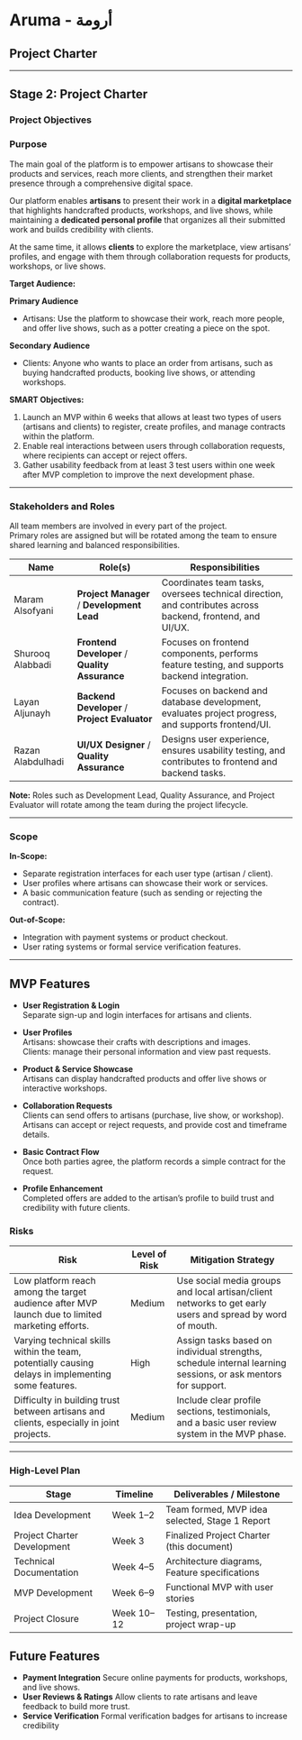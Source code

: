 # Aruma - أرومة
## Project Charter

---

## Stage 2: Project Charter

### Project Objectives

### Purpose

The main goal of the platform is to empower artisans to showcase their products and services, reach more clients, and strengthen their market presence through a comprehensive digital space.  

Our platform enables **artisans** to present their work in a **digital marketplace** that highlights handcrafted products, workshops, and live shows, while maintaining a **dedicated personal profile** that organizes all their submitted work and builds credibility with clients.  

At the same time, it allows **clients** to explore the marketplace, view artisans’ profiles, and engage with them through collaboration requests for products, workshops, or live shows.  


**Target Audience:**

**Primary Audience**  
- Artisans: Use the platform to showcase their work, reach more people, and offer live shows, such as a potter creating a piece on the spot.

**Secondary Audience**  
- Clients: Anyone who wants to place an order from artisans, such as buying handcrafted products, booking live shows, or attending workshops.

**SMART Objectives:**  
1. Launch an MVP within 6 weeks that allows at least two types of users (artisans and clients) to register, create profiles, and manage contracts within the platform.  
2. Enable real interactions between users through collaboration requests, where recipients can accept or reject offers.  
3. Gather usability feedback from at least 3 test users within one week after MVP completion to improve the next development phase.

---

### Stakeholders and Roles

All team members are involved in every part of the project.  
Primary roles are assigned but will be rotated among the team to ensure shared learning and balanced responsibilities.  

| Name              | Role(s)                                    | Responsibilities                                                                 |
|-------------------|--------------------------------------------|---------------------------------------------------------------------------------|
| Maram Alsofyani   | **Project Manager** / **Development Lead** | Coordinates team tasks, oversees technical direction, and contributes across backend, frontend, and UI/UX. |
| Shurooq Alabbadi  | **Frontend Developer** / **Quality Assurance** | Focuses on frontend components, performs feature testing, and supports backend integration. |
| Layan Aljunayh    | **Backend Developer** / **Project Evaluator** | Focuses on backend and database development, evaluates project progress, and supports frontend/UI. |
| Razan Alabdulhadi | **UI/UX Designer** / **Quality Assurance** | Designs user experience, ensures usability testing, and contributes to frontend and backend tasks. |


**Note:** Roles such as Development Lead, Quality Assurance, and Project Evaluator will rotate among the team during the project lifecycle.  

---

### Scope

**In-Scope:**  
- Separate registration interfaces for each user type (artisan / client).  
- User profiles where artisans can showcase their work or services.  
- A basic communication feature (such as sending or rejecting the contract).

**Out-of-Scope:**  
- Integration with payment systems or product checkout.  
- User rating systems or formal service verification features.

---

## MVP Features

- **User Registration & Login**  
  Separate sign-up and login interfaces for artisans and clients.  

- **User Profiles**  
   Artisans: showcase their crafts with descriptions and images.  
   Clients: manage their personal information and view past requests.  

- **Product & Service Showcase**  
  Artisans can display handcrafted products and offer live shows or interactive workshops.  

- **Collaboration Requests**  
  Clients can send offers to artisans (purchase, live show, or workshop).  
  Artisans can accept or reject requests, and provide cost and timeframe details.  

- **Basic Contract Flow**  
  Once both parties agree, the platform records a simple contract for the request.  

- **Profile Enhancement**  
  Completed offers are added to the artisan’s profile to build trust and credibility with future clients.  


### Risks

| Risk                                                                 | Level of Risk | Mitigation Strategy                                                                 |
|----------------------------------------------------------------------|---------------|-----------------------------------------------------------------------------------|
| Low platform reach among the target audience after MVP launch due to limited marketing efforts. | Medium        | Use social media groups and local artisan/client networks to get early users and spread by word of mouth. |
| Varying technical skills within the team, potentially causing delays in implementing some features. | High          | Assign tasks based on individual strengths, schedule internal learning sessions, or ask mentors for support. |
| Difficulty in building trust between artisans and clients, especially in joint projects. | Medium        | Include clear profile sections, testimonials, and a basic user review system in the MVP phase. |

---

### High-Level Plan

| Stage                    | Timeline        | Deliverables / Milestone                                     |
|--------------------------|----------------|-------------------------------------------------------------|
| Idea Development          | Week 1–2       | Team formed, MVP idea selected, Stage 1 Report             |
| Project Charter Development | Week 3        | Finalized Project Charter (this document)                  |
| Technical Documentation    | Week 4–5      | Architecture diagrams, Feature specifications              |
| MVP Development            | Week 6–9      | Functional MVP with user stories                            |
| Project Closure            | Week 10–12    | Testing, presentation, project wrap-up                      |



## Future Features
- **Payment Integration**
  Secure online payments for products, workshops, and live shows.
- **User Reviews & Ratings**
  Allow clients to rate artisans and leave feedback to build more trust.
- **Service Verification**
  Formal verification badges for artisans to increase credibility
